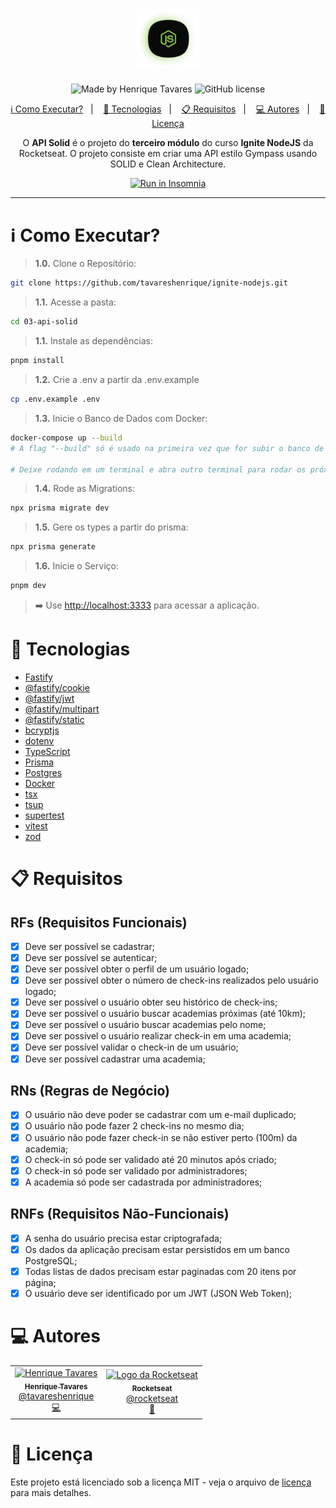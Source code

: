 <h1 align="center">
	<img alt="Ignite NodeJS" title="Ignite NodeJS" src="https://raw.githubusercontent.com/tavareshenrique/ignite-nodejs/main/%40assets/logo.webp" width="100px" />
</h1>

<p align="center">
	<img alt="Made by Henrique Tavares" src="https://img.shields.io/badge/made%20by-Henrique Tavares-%20?color=0a0a0a">
	<img alt="GitHub license" src="https://img.shields.io/github/license/tavareshenrique/ignite-nodejs?color=0a0a0a">
</p>

<p align="center">
	<a href="#information_source-como-executar">ℹ️ Como Executar?</a>&nbsp;&nbsp;&nbsp;|&nbsp;&nbsp;&nbsp;
	<a href="#rocket-tecnologias">🚀 Tecnologias</a>&nbsp;&nbsp;&nbsp;|&nbsp;&nbsp;&nbsp;
	<a href="#clipboard-requisitos">📋 Requisitos</a>&nbsp;&nbsp;&nbsp;|&nbsp;&nbsp;&nbsp;
	<a href="#computer-autores">💻 Autores</a>&nbsp;&nbsp;&nbsp;|&nbsp;&nbsp;&nbsp;
	<a href="#memo-licença">📝 Licença</a>
</p>

<p align="center">
	O <b>API Solid</b> é o projeto do <b>terceiro módulo</b> do curso <b>Ignite NodeJS</b> da Rocketseat. O projeto consiste em criar uma API estilo Gympass usando SOLID e Clean Architecture.
</p>

<p align="center">
	<a href="https://insomnia.rest/run/?label=03-api-solid&uri=https%3A%2F%2Fraw.githubusercontent.com%2Ftavareshenrique%2Fignite-nodejs%2Frefs%2Fheads%2Fmain%2F03-api-solid%2Fassets%2FInsomnia_2025-02-01.json" target="_blank"><img src="https://insomnia.rest/images/run.svg" alt="Run in Insomnia"></a>
</p>

---

# :information_source: Como Executar?

> **1.0.** Clone o Repositório:

```bash
git clone https://github.com/tavareshenrique/ignite-nodejs.git
```

> **1.1.** Acesse a pasta:

```bash
cd 03-api-solid
```

> **1.1.** Instale as dependências:

```bash
pnpm install
```

> **1.2.** Crie a .env a partir da .env.example

```bash
cp .env.example .env
```


> **1.3.** Inicie o Banco de Dados com Docker:

```bash
docker-compose up --build
# A flag "--build" só é usado na primeira vez que for subir o banco de dados.

# Deixe rodando em um terminal e abra outro terminal para rodar os próximos comandos.
```

> **1.4.** Rode as Migrations:

```bash
npx prisma migrate dev
```

> **1.5.** Gere os types a partir do prisma:

```bash
npx prisma generate
```

> **1.6.** Inicie o Serviço:

```bash
pnpm dev
```

> ➡️ Use [http://localhost:3333](http://localhost:3333) para acessar a aplicação.

# :rocket: Tecnologias

- [Fastify](https://fastify.dev/)
- [@fastify/cookie](https://github.com/fastify/fastify-cookie)
- [@fastify/jwt](https://github.com/fastify/fastify-jwt)
- [@fastify/multipart](https://github.com/fastify/fastify-multipart)
- [@fastify/static](https://github.com/fastify/fastify-static)
- [bcryptjs](https://github.com/dcodeIO/bcrypt.js)
- [dotenv](https://github.com/motdotla/dotenv)
- [TypeScript](https://www.typescriptlang.org/)
- [Prisma](https://www.prisma.io/)
- [Postgres](https://www.postgresql.org/)
- [Docker](https://www.docker.com/)
- [tsx](https://github.com/esbuild-kit/tsx)
- [tsup](https://github.com/egoist/tsup)
- [supertest](https://github.com/ladjs/supertest)
- [vitest](https://vitest.dev/)
- [zod](https://zod.dev/)

# :clipboard: Requisitos

## RFs (Requisitos Funcionais)

- [X] Deve ser possível se cadastrar;
- [X] Deve ser possível se autenticar;
- [X] Deve ser possível obter o perfil de um usuário logado;
- [X] Deve ser possível obter o número de check-ins realizados pelo usuário logado;
- [X] Deve ser possível o usuário obter seu histórico de check-ins;
- [X] Deve ser possível o usuário buscar academias próximas (até 10km);
- [X] Deve ser possível o usuário buscar academias pelo nome;
- [X] Deve ser possível o usuário realizar check-in em uma academia;
- [X] Deve ser possível validar o check-in de um usuário;
- [X] Deve ser possível cadastrar uma academia;

## RNs (Regras de Negócio)

- [X] O usuário não deve poder se cadastrar com um e-mail duplicado;
- [X] O usuário não pode fazer 2 check-ins no mesmo dia;
- [X] O usuário não pode fazer check-in se não estiver perto (100m) da academia;
- [X] O check-in só pode ser validado até 20 minutos após criado;
- [X] O check-in só pode ser validado por administradores;
- [X] A academia só pode ser cadastrada por administradores;

## RNFs (Requisitos Não-Funcionais)

- [X] A senha do usuário precisa estar criptografada;
- [X] Os dados da aplicação precisam estar persistidos em um banco PostgreSQL;
- [X] Todas listas de dados precisam estar paginadas com 20 itens por página;
- [X] O usuário deve ser identificado por um JWT (JSON Web Token);

# :computer: Autores

<table>
	<tr>
		<td align="center">
			<a href="http://github.com/tavareshenrique/">
				<img src="https://avatars1.githubusercontent.com/u/27022914?v=4" width="100px;" alt="Henrique Tavares"/>
				<br />
				<sub>
					<b>Henrique Tavares</b>
				</sub>
			 </a>
			 <br />
			 <a href="https://www.linkedin.com/in/tavareshenrique/" title="Linkedin">@tavareshenrique</a>
			 <br />
			 <a href="https://github.com/tavareshenrique/go-barber-web-ts/commits?author=tavareshenrique" title="Code">💻</a>
		</td>
		<td align="center">
			<a href="http://github.com/rocketseat/">
				<img src="https://avatars.githubusercontent.com/u/28929274?s=200&v=4" width="100px;" alt="Logo da Rocketseat"/>
				<br />
				<sub>
					<b>Rocketseat</b>
				</sub>
			 </a>
			 <br />
			 <a href="http://github.com/rocketseat/" title="Linkedin">@rocketseat</a>
			 <br />
			 <a href="https://github.com/tavareshenrique/go-barber-web-ts/commits?author=tavareshenrique" title="Education Platform">🚀</a>
		</td>
	</tr>
</table>

# :memo: Licença

Este projeto está licenciado sob a licença MIT - veja o arquivo de [licença](./LICENSE) para mais detalhes.
